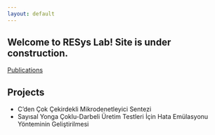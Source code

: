 ```yaml
---
layout: default
---
```


## Welcome to RESys Lab! Site is under construction.

[Publications](./publications.html)

## Projects

* C’den Çok Çekirdekli Mikrodenetleyici Sentezi
* Sayısal Yonga Çoklu-Darbeli Üretim Testleri İçin Hata Emülasyonu Yönteminin Geliştirilmesi
